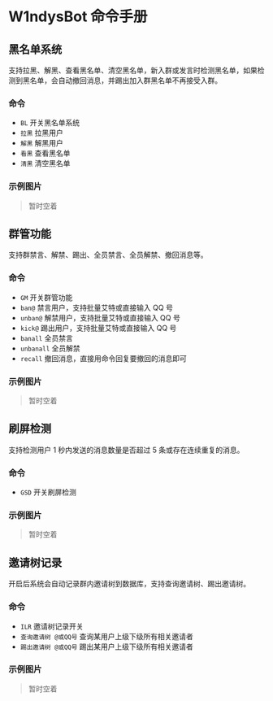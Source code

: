 # W1ndysBot 命令手册

## 黑名单系统

支持拉黑、解黑、查看黑名单、清空黑名单，新入群或发言时检测黑名单，如果检测到黑名单，会自动撤回消息，并踢出加入群黑名单不再接受入群。

### 命令

- `BL` 开关黑名单系统
- `拉黑` 拉黑用户
- `解黑` 解黑用户
- `看黑` 查看黑名单
- `清黑` 清空黑名单

### 示例图片

> 暂时空着

## 群管功能

支持群禁言、解禁、踢出、全员禁言、全员解禁、撤回消息等。

### 命令

- `GM` 开关群管功能
- `ban@` 禁言用户，支持批量艾特或直接输入 QQ 号
- `unban@` 解禁用户，支持批量艾特或直接输入 QQ 号
- `kick@` 踢出用户，支持批量艾特或直接输入 QQ 号
- `banall` 全员禁言
- `unbanall` 全员解禁
- `recall` 撤回消息，直接用命令回复要撤回的消息即可

### 示例图片

> 暂时空着

## 刷屏检测

支持检测用户 1 秒内发送的消息数量是否超过 5 条或存在连续重复的消息。

### 命令

- `GSD` 开关刷屏检测

### 示例图片

> 暂时空着

## 邀请树记录

开启后系统会自动记录群内邀请树到数据库，支持查询邀请树、踢出邀请树。

### 命令

- `ILR` 邀请树记录开关
- `查询邀请树 @或QQ号` 查询某用户上级下级所有相关邀请者
- `踢出邀请树 @或QQ号` 踢出某用户上级下级所有相关邀请者

### 示例图片

> 暂时空着
